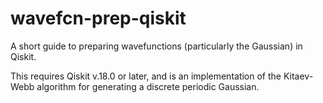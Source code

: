 # wavefcn-prep-qiskit
A short guide to preparing wavefunctions (particularly the Gaussian) in Qiskit.

This requires Qiskit v.18.0 or later, and is an implementation of the Kitaev-Webb algorithm for generating a discrete periodic Gaussian.
